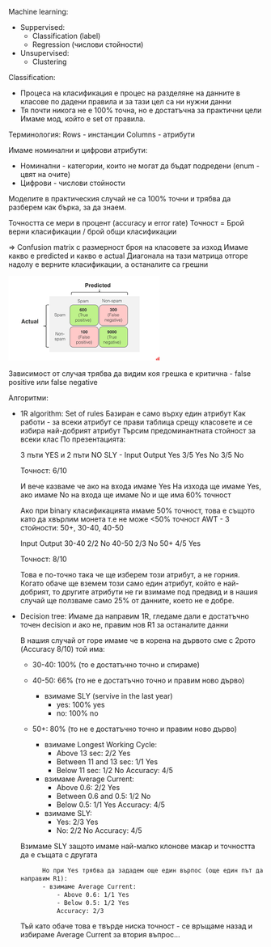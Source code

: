 Machine learning:
- Suppervised:
    - Classification (label)
    - Regression (числови стойности)
- Unsupervised:
    - Clustering



Classification:
- Процеса на класификация е процес на разделяне на данните в класове по дадени правила и за тази цел са ни нужни данни
- Тя почти никога не е 100% точна, но е достатъчна за практични цели
Имаме мод, който е set от правила.

Терминология:
Rows - инстанции
Columns - атрибути

Имаме номинални и цифрови атрибути:
- Номинални - категории, които не могат да бъдат подредени (enum - цвят на очите)
- Цифрови - числови стойности

Моделите в практическия случай не са 100% точни и трябва да разберем как бърка, за да знаем.

Точността се мери в процент (accuracy и error rate)
Точност = Брой верни класификации / брой общи класификации

=> Confusion matrix с размерност броя на класовете за изход
Имаме какво е predicted и какво е actual
Диагонала на тази матрица отгоре надолу е верните класификации, а останалите са грешни

![Confustion matrix](../images/matrix.png)

Зависимост от случая трябва да видим коя грешка е критична - false positive или false negative

Алгоритми:
- 1R algorithm:
    Set of rules
    Базиран е само върху един атрибут
    Как работи - за всеки атрибут се прави таблица срещу класовете и се избира най-добрият атрибут
    Търсим предоминантната стойност за всеки клас
    По презентацията:

    3 пъти YES и 2 пъти NO
    SLY - Input Output
           Yes   3/5 Yes
           No    3/5 No
    
    Точност: 6/10

    И вече казваме че ако на входа имаме Yes На изхода ще имаме Yes, ако имаме No на входа ще имаме No и ще има 60% точност	

    Ако при binary класификацията имаме 50% точност, това е същото като да хвърлим монета т.е не може <50% точност
    AWT - 3 стойности: 50+, 30-40, 40-50

    Input    Output
    30-40    2/2 No
    40-50    2/3 No
    50+      4/5 Yes
 
    Точност: 8/10

    Това е по-точно така че ще изберем този атрибут, а не горния. Когато обаче ще вземем този само един атрибут, който е най-добрият, то другите атрибути не ги взимаме под предвид и в нашия случай ще ползваме само 25% от данните, което не е добре.

- Decision tree:
  Имаме да направим 1R, гледаме дали е достатъчно точен decision и ако не, правим нов R1 за останалите данни

  В нашия случай от горе имаме че в корена на дървото сме с 2рото (Accuracy 8/10)
  той има:
    - 30-40: 100% (то е достатъчно точно и спираме)
    - 40-50: 66% (то не е достатъчно точно и правим ново дърво)
       - взимаме SLY (servive in the last year)
          - yes: 100% yes
          - no: 100% no

    - 50+: 80% (то не е достатъчно точно и правим ново дърво)
       - взимаме Longest Working Cycle:
            - Above 13 sec: 2/2 Yes
            - Between 11 and 13 sec: 1/1 Yes
            - Below 11 sec: 1/2 No
            Accuracy: 4/5
       - взимаме Average Current:
            - Above 0.6: 2/2 Yes
            - Between 0.6 and 0.5: 1/2 No
            - Below 0.5: 1/1 Yes
            Accuracy: 4/5
        - взимаме SLY:
            - Yes: 2/3 Yes
            - No: 2/2 No
            Accuracy: 4/5

    Взимаме SLY защото имаме най-малко клонове макар и точността да е същата с другата
    
            Но при Yes трябва да зададем още един върпос (още един път да направим R1):
            - взимаме Average Current:
                - Above 0.6: 1/1 Yes
                - Below 0.5: 1/2 Yes
                Accuracy: 2/3
    
    Тъй като обаче това е твърде ниска точност - се връщаме назад и избираме Average Current за втория въпрос...